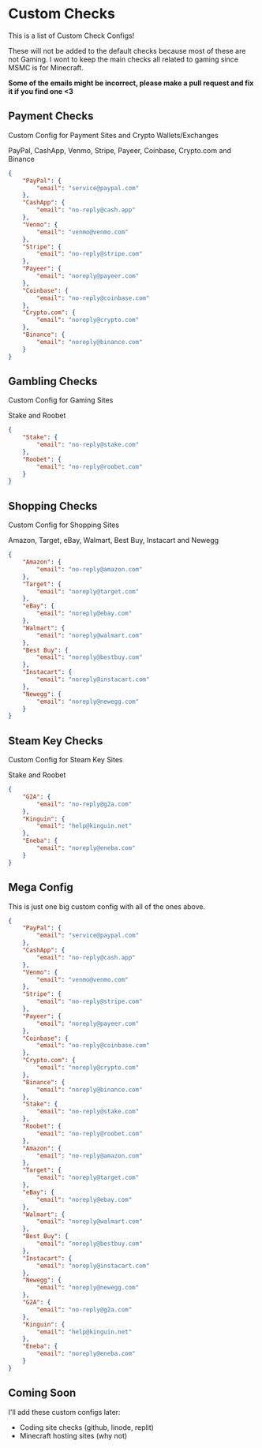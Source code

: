 # Custom Checks
This is a list of Custom Check Configs!

These will not be added to the default checks because most of these are not Gaming. I wont to keep the main checks all related to gaming since MSMC is for Minecraft.

**Some of the emails might be incorrect, please make a pull request and fix it if you find one <3**

## Payment Checks
Custom Config for Payment Sites and Crypto Wallets/Exchanges

PayPal, CashApp, Venmo, Stripe, Payeer, Coinbase, Crypto.com and Binance
```json
{
    "PayPal": {
        "email": "service@paypal.com"
    },
    "CashApp": {
        "email": "no-reply@cash.app"
    },
    "Venmo": {
        "email": "venmo@venmo.com"
    },
    "Stripe": {
        "email": "no-reply@stripe.com"
    },
    "Payeer": {
        "email": "noreply@payeer.com"
    },
    "Coinbase": {
        "email": "no-reply@coinbase.com"
    },
    "Crypto.com": {
        "email": "noreply@crypto.com"
    },
    "Binance": {
        "email": "noreply@binance.com"
    }
}
```

## Gambling Checks
Custom Config for Gaming Sites

Stake and Roobet
```json
{
    "Stake": {
        "email": "no-reply@stake.com"
    },
    "Roobet": {
        "email": "no-reply@roobet.com"
    }
}
```

## Shopping Checks
Custom Config for Shopping Sites

Amazon, Target, eBay, Walmart, Best Buy, Instacart and Newegg
```json
{
    "Amazon": {
        "email": "no-reply@amazon.com"
    },
    "Target": {
        "email": "noreply@target.com"
    },
    "eBay": {
        "email": "noreply@ebay.com"
    },
    "Walmart": {
        "email": "noreply@walmart.com"
    },
    "Best Buy": {
        "email": "noreply@bestbuy.com"
    },
    "Instacart": {
        "email": "noreply@instacart.com"
    },
    "Newegg": {
        "email": "noreply@newegg.com"
    }
}
```

## Steam Key Checks
Custom Config for Steam Key Sites

Stake and Roobet
```json
{
    "G2A": {
        "email": "no-reply@g2a.com"
    },
    "Kinguin": {
        "email": "help@kinguin.net"
    },
    "Eneba": {
        "email": "noreply@eneba.com"
    }
}
```

## Mega Config
This is just one big custom config with all of the ones above.

```json
{
    "PayPal": {
        "email": "service@paypal.com"
    },
    "CashApp": {
        "email": "no-reply@cash.app"
    },
    "Venmo": {
        "email": "venmo@venmo.com"
    },
    "Stripe": {
        "email": "no-reply@stripe.com"
    },
    "Payeer": {
        "email": "noreply@payeer.com"
    },
    "Coinbase": {
        "email": "no-reply@coinbase.com"
    },
    "Crypto.com": {
        "email": "noreply@crypto.com"
    },
    "Binance": {
        "email": "noreply@binance.com"
    },
    "Stake": {
        "email": "no-reply@stake.com"
    },
    "Roobet": {
        "email": "no-reply@roobet.com"
    },
    "Amazon": {
        "email": "no-reply@amazon.com"
    },
    "Target": {
        "email": "noreply@target.com"
    },
    "eBay": {
        "email": "noreply@ebay.com"
    },
    "Walmart": {
        "email": "noreply@walmart.com"
    },
    "Best Buy": {
        "email": "noreply@bestbuy.com"
    },
    "Instacart": {
        "email": "noreply@instacart.com"
    },
    "Newegg": {
        "email": "noreply@newegg.com"
    },
    "G2A": {
        "email": "no-reply@g2a.com"
    },
    "Kinguin": {
        "email": "help@kinguin.net"
    },
    "Eneba": {
        "email": "noreply@eneba.com"
    }
}
```

## Coming Soon
I'll add these custom configs later:
- Coding site checks (github, linode, replit)
- Minecraft hosting sites (why not)
